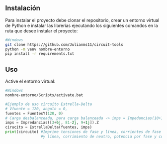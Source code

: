 ## Instalación

Para instalar el proyecto debe clonar el repositorio, crear un entorno virtual de Python e instalar las librerías ejecutando los siguientes comandos en la ruta que desee instalar el proyecto:

```bash
#Windows
git clone https://github.com/Julianms11/circuit-tools
python -m venv nombre-entorno
pip install -r requirements.txt
```

## Uso

Active el entorno virtual:

```bash
#Windows
nombre-entorno/Scripts/activate.bat
```

```python
#Ejemplo de uso circuito Estrella-Delta
# Vfuente = 120, angulo = 0,
fuentes = FuentesY(120, 0)
# Carga desbalanceada, para carga balanceada -> imps = Impedancias(10+10j).Z
imps = Impredancias([3+6j, 81-2j, 9+1j]).Z
cirucito = EstrellaDelta(fuentes, imps)
print(circuito) #Imprime tensiones de fase y línea, corrientes de fase
                #y línea, corrimiento de neutro, potencia por fase y compleja.
```
